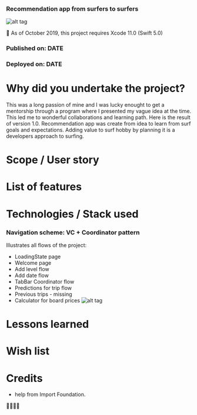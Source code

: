 
### Recommendation app from surfers to surfers
![alt tag](https://img.shields.io/badge/swift%205-Surfo%20project-blue)

📌  As of October 2019, this project requires Xcode 11.0 (Swift 5.0)
### Published on: DATE
### Deployed on: DATE

# Why did you undertake the project?
 This was a long passion of mine and I was lucky enought to get a mentorship through a program where I presented my vague idea at the time. This led me to wonderful collaborations and learning path. Here is the result of version 1.0. Recommendation app was create from idea to learn from surf goals and expectations. Adding value to surf hobby by planning it is a developers approach to surfing.


# Scope / User story

# List of features

# Technologies / Stack used
###  Navigation scheme: VC + Coordinator pattern
Illustrates all flows of the project:

 + LoadingState page
 + Welcome page
 + Add level flow
 + Add date flow
 + TabBar Coordinator flow
 + Predictions for trip flow
 + Previous trips - missing
 + Calculator for board prices
![alt tag](https://pbs.twimg.com/media/EGN6v1YWwAEa2bc?format=jpg&name=large)
# Lessons learned
# Wish list
# Credits
 + help from Import Foundation.

🤙🏽🤙🏽



